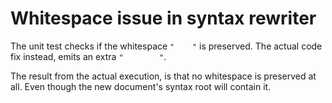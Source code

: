 # Whitespace issue in syntax rewriter

The unit test checks if the whitespace `"    "` is preserved.
The actual code fix instead, emits an extra `"        "`.

The result from the actual execution, is that no whitespace is preserved at all.
Even though the new document's syntax root will contain it.
